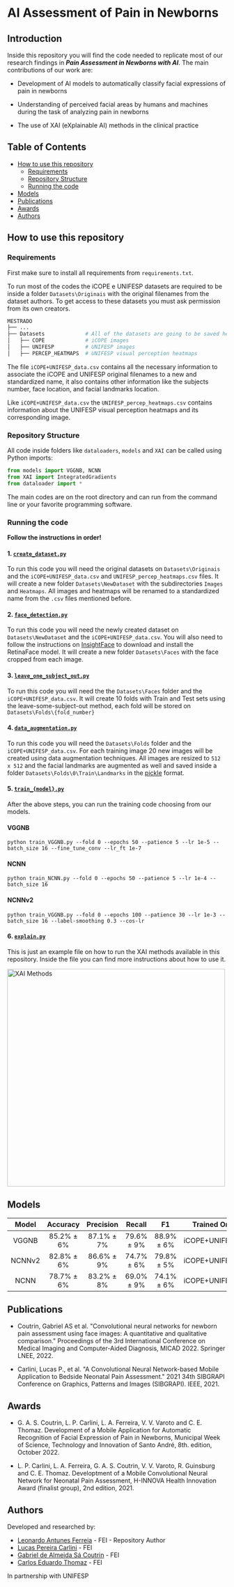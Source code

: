 # **AI Assessment of Pain in Newborns**

## **Introduction**

Inside this repository you will find the code needed to replicate most of our research findings in ***Pain Assessment in Newborns with AI***. The main contributions of our work are:

* Development of AI models to automatically classify facial expressions of pain in newborns

* Understanding  of perceived facial areas by humans and machines during the task of analyzing pain in newborns

* The use of XAI (eXplainable AI) methods in the clinical practice

## **Table of Contents**

* [How to use this repository](#how-to-use-this-repository)
  * [Requirements](#requirements)
  * [Repository Structure](#repository-structure)
  * [Running the code](#running-the-code)
* [Models](#models)
* [Publications](#publications)
* [Awards](#awards)
* [Authors](#authors)

## **How to use this repository**

### **Requirements**

First make sure to install all requirements from `requirements.txt`.

To run most of the codes the iCOPE e UNIFESP datasets are required to be inside a folder `Datasets\Originais` with the original filenames from the dataset authors. To get access to these datasets you must ask permission from its own creators.

```bash
MESTRADO
├── ...
├── Datasets             # All of the datasets are going to be saved here
│   ├── COPE             # iCOPE images
│   ├── UNIFESP          # UNIFESP images
│   ├── PERCEP_HEATMAPS  # UNIFESP visual perception heatmaps
```

The file `iCOPE+UNIFESP_data.csv` contains all the necessary information to associate the iCOPE and UNIFESP original filenames to a new and standardized name, it also contains other information like the subjects number, face location, and facial landmarks location.

Like `iCOPE+UNIFESP_data.csv` the `UNIFESP_percep_heatmaps.csv` contains information about the UNIFESP visual perception heatmaps and its corresponding image.

### **Repository Structure**

All code inside folders like `dataloaders`, `models` and `XAI` can be called using Python imports:

```python
from models import VGGNB, NCNN
from XAI import IntegratedGradients
from dataloader import *
```

The main codes are on the root directory and can run from the command line or your favorite programming software.

### **Running the code**

**Follow the instructions in order!**

#### **1. [`create_dataset.py`](create_dataset.py)**

To run this code you will need the original datasets on `Datasets\Originais` and the `iCOPE+UNIFESP_data.csv` and `UNIFESP_percep_heatmaps.csv` files.
It will create a new folder `Datasets\NewDataset` with the subdirectories `Images` and `Heatmaps`. All images and heatmaps will be renamed to a standardized name from the `.csv` files mentioned before.

#### **2. [`face_detection.py`](face_detection.py)**

To run this code you will need the newly created dataset on `Datasets\NewDataset` and the `iCOPE+UNIFESP_data.csv`. You will also need to follow the instructions on [InsightFace](https://github.com/deepinsight/insightface/tree/master/python-package) to download and install the RetinaFace model. It will create a new folder `Datasets\Faces` with the face cropped from each image.

#### **3. [`leave_one_subject_out.py`](leave_some_subject_out.py)**

To run this code you will need the the `Datasets\Faces` folder and the `iCOPE+UNIFESP_data.csv`. It will create 10 folds with Train and Test sets using the leave-some-subject-out method, each fold will be stored on `Datasets\Folds\{fold_number}`

#### **4. [`data_augmentation.py`](data_augmentation.py)**

To run this code you will need the `Datasets\Folds` folder and the `iCOPE+UNIFESP_data.csv`. For each training image 20 new images will be created using data augmentation techniques. All images are resized to `512 x 512` and the facial landmarks are augmented as well and saved inside a folder `Datasets\Folds\0\Train\Landmarks` in the [pickle](https://docs.python.org/3/library/pickle.html) format.

#### **5. [`train_{model}.py`](train_VGGNB.py)**

After the above steps, you can run the training code choosing from our models.

#### **VGGNB**

```text
python train_VGGNB.py --fold 0 --epochs 50 --patience 5 --lr 1e-5 --batch_size 16 --fine_tune_conv --lr_ft 1e-7
```

#### **NCNN**

```text
python train_NCNN.py --fold 0 --epochs 50 --patience 5 --lr 1e-4 --batch_size 16
```

#### **NCNNv2**

```text
python train_VGGNB.py --fold 0 --epochs 100 --patience 30 --lr 1e-3 --batch_size 16 --label-smoothing 0.3 --cos-lr
```

#### **6. [`explain.py`](explain.py)**

This is just an example file on how to run the XAI methods available in this repository. Inside the file you can find more instructions about how to use it.

<img src="https://drive.google.com/uc?export=view&id=1M8j1lmjlNeAforURnE865o6XtSnFOfvO" alt="XAI Methods" width="500"/>

## **Models**

| **Model** | **Accuracy** | **Precision** | **Recall** | **F1** | **Trained On** |
| :---:  | :---:      | :---:      | :---:      | :---:      | :---:         |
| VGGNB  | 85.2% ± 6% | 87.1% ± 7% | 79.6% ± 9% | 88.9% ± 6% | iCOPE+UNIFESP |
| NCNNv2 | 82.8% ± 6% | 86.6% ± 9% | 74.7% ± 6% | 79.8% ± 5% | iCOPE+UNIFESP |
| NCNN   | 78.7% ± 6% | 83.2% ± 8% | 69.0% ± 9% | 74.1% ± 6% | iCOPE+UNIFESP |

## **Publications**

* Coutrin, Gabriel AS et al. "Convolutional neural networks for newborn pain assessment using face images: A quantitative and qualitative comparison." Proceedings of the 3rd International Conference on Medical Imaging and Computer-Aided Diagnosis, MICAD 2022. Springer LNEE, 2022.

* Carlini, Lucas P., et al. "A Convolutional Neural Network-based Mobile Application to Bedside Neonatal Pain Assessment." 2021 34th SIBGRAPI Conference on Graphics, Patterns and Images (SIBGRAPI). IEEE, 2021.

## **Awards**

* G. A. S. Coutrin, L. P. Carlini, L. A. Ferreira, V. V. Varoto and C. E. Thomaz. Development of a Mobile Application for Automatic Recognition of Facial Expression of Pain in Newborns, Municipal Week of Science, Technology and Innovation of Santo André, 8th. edition, October 2022.

* L. P. Carlini, L. A. Ferreira, G. A. S. Coutrin, V. V. Varoto, R. Guinsburg and C. E. Thomaz. Developtment of a Mobile Convolutional Neural Network for Neonatal Pain Assessment, H-INNOVA Health Innovation Award (finalist group), 2nd edition, 2021.

## **Authors**

Developed and researched by:

* [Leonardo Antunes Ferreia](https://www.linkedin.com/in/leonardoantunesferreira/) - FEI - Repository Author
* [Lucas Pereira Carlini](https://br.linkedin.com/in/lucas-pereira-carlini-947409161) - FEI
* [Gabriel de Almeida Sá Coutrin](https://www.linkedin.com/in/gabriel-coutrin/) - FEI
* [Carlos Eduardo Thomaz](https://fei.edu.br/~cet/) - FEI

In partnership with UNIFESP

